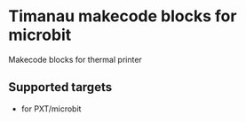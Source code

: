 # Timanau makecode blocks for microbit

Makecode blocks for thermal printer

## Supported targets

* for PXT/microbit

